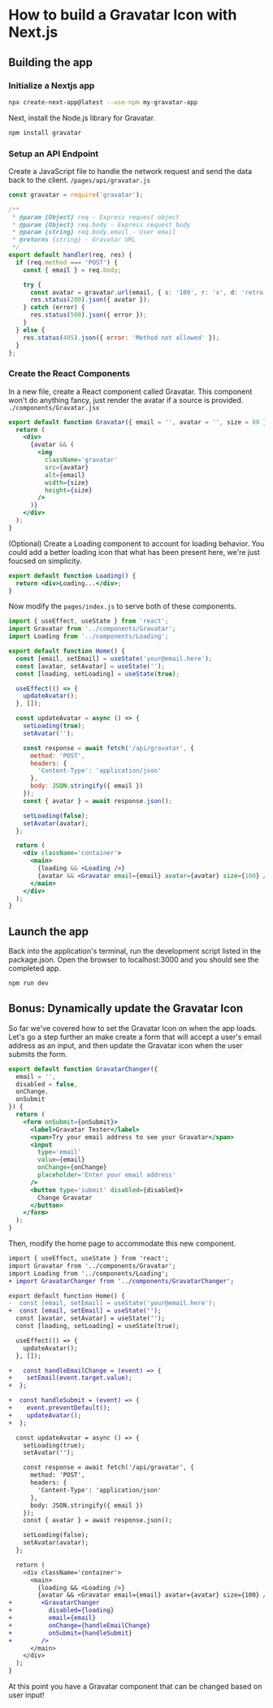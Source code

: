 # How to build a Gravatar Icon with Next.js

## Building the app

### Initialize a Nextjs app

```sh
npx create-next-app@latest --use-npm my-gravatar-app
```

Next, install the Node.js library for Gravatar.

```sh
npm install gravatar
```

### Setup an API Endpoint

Create a JavaScript file to handle the network request and send the data back to the client. `/pages/api/gravatar.js`

```js
const gravatar = require('gravatar');

/**
 * @param {Object} req - Express request object
 * @param {Object} req.body - Express request body
 * @param {string} req.body.email - User email
 * @returns {string} - Gravatar URL
 */
export default handler(req, res) {
  if (req.method === 'POST') {
    const { email } = req.body;

    try {
      const avatar = gravatar.url(email, { s: '100', r: 'x', d: 'retro' }, true);
      res.status(200).json({ avatar });
    } catch (error) {
      res.status(500).json({ error });
    }
  } else {
    res.status(405).json({ error: 'Method not allowed' });
  }
};
```

### Create the React Components

In a new file, create a React component called Gravatar. This component won't do anything fancy,  just render the avatar if a source is provided. `./components/Gravatar.jsx`

```jsx
export default function Gravatar({ email = '', avatar = '', size = 80 }) {
  return (
    <div>
      {avatar && (
        <img
          className='gravatar'
          src={avatar}
          alt={email}
          width={size}
          height={size}
        />
      )}
    </div>
  );
}
```

(Optional) Create a Loading component to account for loading behavior. You could add a better loading icon that what has been present here, we're just foucsed on simplicity.

```jsx
export default function Loading() {
  return <div>Loading...</div>;
}
```

Now modify the `pages/index.js` to serve both of these components.

```jsx
import { useEffect, useState } from 'react';
import Gravatar from '../components/Gravatar';
import Loading from '../components/Loading';

export default function Home() {
  const [email, setEmail] = useState('your@email.here');
  const [avatar, setAvatar] = useState('');
  const [loading, setLoading] = useState(true);

  useEffect(() => {
    updateAvatar();
  }, []);

  const updateAvatar = async () => {
    setLoading(true);
    setAvatar('');

    const response = await fetch('/api/gravatar', {
      method: 'POST',
      headers: {
        'Content-Type': 'application/json'
      },
      body: JSON.stringify({ email })
    });
    const { avatar } = await response.json();

    setLoading(false);
    setAvatar(avatar);
  };

  return (
    <div className='container'>
      <main>
        {loading && <Loading />}
        {avatar && <Gravatar email={email} avatar={avatar} size={100} />}
      </main>
    </div>
  );
}
```

## Launch the app

Back into the application's terminal, run the development script listed in the package.json. Open the browser to localhost:3000 and you should see the completed app.

```sh
npm run dev
```

## Bonus: Dynamically update the Gravatar Icon

So far we've covered how to set the Gravatar Icon on when the app loads. Let's go a step further an make create a form that will accept a user's email address as an input, and then update the Gravatar icon when the user submits the form.

```jsx
export default function GravatarChanger({
  email = '',
  disabled = false,
  onChange,
  onSubmit
}) {
  return (
    <form onSubmit={onSubmit}>
      <label>Gravatar Tester</label>
      <span>Try your email address to see your Gravatar</span>
      <input
        type='email'
        value={email}
        onChange={onChange}
        placeholder='Enter your email address'
      />
      <button type='submit' disabled={disabled}>
        Change Gravatar
      </button>
    </form>
  );
}
```

Then, modify the home page to accommodate this new component.

```diff
import { useEffect, useState } from 'react';
import Gravatar from '../components/Gravatar';
import Loading from '../components/Loading';
+ import GravatarChanger from '../components/GravatarChanger';

export default function Home() {
-  const [email, setEmail] = useState('your@email.here');
+  const [email, setEmail] = useState('');
  const [avatar, setAvatar] = useState('');
  const [loading, setLoading] = useState(true);

  useEffect(() => {
    updateAvatar();
  }, []);

+   const handleEmailChange = (event) => {
+    setEmail(event.target.value);
+  };

+  const handleSubmit = (event) => {
+    event.preventDefault();
+    updateAvatar();
+  };

  const updateAvatar = async () => {
    setLoading(true);
    setAvatar('');

    const response = await fetch('/api/gravatar', {
      method: 'POST',
      headers: {
        'Content-Type': 'application/json'
      },
      body: JSON.stringify({ email })
    });
    const { avatar } = await response.json();

    setLoading(false);
    setAvatar(avatar);
  };

  return (
    <div className='container'>
      <main>
        {loading && <Loading />}
        {avatar && <Gravatar email={email} avatar={avatar} size={100} />}
+        <GravatarChanger
+          disabled={loading}
+          email={email}
+          onChange={handleEmailChange}
+          onSubmit={handleSubmit}
+        />
      </main>
    </div>
  );
}
```

At this point you have a Gravatar component that can be changed based on user input!
